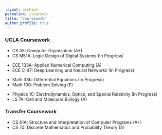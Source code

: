 ```yaml
---
layout: archive
permalink: /courses/
title: "Coursework"
author_profile: true
---
```


### UCLA Coursework

- CS 33: Computer Orginization (A+)
- CS M51A: Logic Design of Digital Systems (In Progress)

<!-- -->
  
- ECE 133A: Applied Numerical Computing (A)
- ECE C147: Deep Learning and Neural Networks (In Progress)

<!-- -->

- Math 33b: Differential Equations (In Progress)
- Math 100: Problem Solving (P)

<!-- -->

- Physics 1C: Electrodynamics, Optics, and Special Relativity (In Progress)
- LS 7A: Cell and Molecular Biology (A)

<!-- -->

### Transfer Coursework

- CS 61A: Structure and Interpretation of Computer Programs (A+)
- CS 70: Discrete Mathematics and Probability Theory (A)




